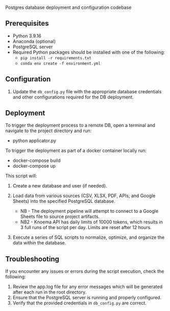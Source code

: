 Postgres database deployment and configuration codebase

## Prerequisites

- Python 3.9.16
- Anaconda (optional)
- PostgreSQL server
- Required Python packages should be installed with one of the following:
  - `pip install -r requirements.txt`
  - `conda env create -f environment.yml`

## Configuration

1. Update the `db_config.py` file with the appropriate database credentials and other configurations required for the DB deployment.

## Deployment

To trigger the deployment process to a remote DB, open a terminal and navigate to the project directory and run:

  * python applicator.py

To trigger the deployment as part of a docker container locally run:

  * docker-compose build
  * docker-compose up

This script will:

1. Create a new database and user (if needed).
2. Load data from various sources (CSV, XLSX, PDF, APIs, and Google Sheets) into the specified PostgreSQL database.
   
   * NB - The deployment pipeline will attempt to connect to a Google Sheets file to source project artifacts. 
   * NB2 - Knoema API has daily limits of 10000 tokens, which results in 3 full runs of the script per day. Limits are reset after 12 hours.
   
3. Execute a series of SQL scripts to normalize, optimize, and organize the data within the database.

## Troubleshooting

If you encounter any issues or errors during the script execution, check the following:

1. Review the app.log file for any error messages which will be generated after each run in the root directory.
2. Ensure that the PostgreSQL server is running and properly configured.
2. Verify that the provided credentials in `db_config.py` are correct.